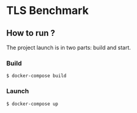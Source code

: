 # TLS Benchmark

## How to run ?

The project launch is in two parts: build and start.

### Build

```
$ docker-compose build
```

### Launch

```
$ docker-compose up
```
